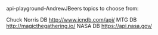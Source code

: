 api-playground-AndrewJBeers
topics to choose from:

Chuck Norris DB 
    http://www.icndb.com/api/
MTG DB
    http://magicthegathering.io/
NASA DB
    https://api.nasa.gov/

